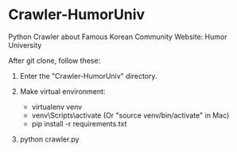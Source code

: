# Crawler-HumorUniv
Python Crawler about Famous Korean Community Website: Humor University

After git clone, follow these:

1) Enter the "Crawler-HumorUniv" directory.

2) Make virtual environment:
   - virtualenv venv
   - venv\Scripts\activate (Or "source venv/bin/activate" in Mac)
   - pip install -r requirements.txt

3) python crawler.py
